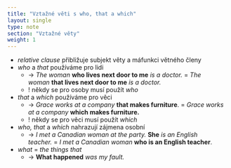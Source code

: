 ```yaml
---
title: "Vztažné věti s who, that a which"
layout: single
type: note
section: "Vztažné věty"
weight: 1
---
```

- _relative clause_ přibližuje subjekt věty a máfunkci větného členy
- _who_ a _that_ používáme pro lidi
    - -> _The woman_ **who lives next door to me** _is a doctor._ = _The woman_ **that lives next door to me** _is a doctor._
    - ! někdy se pro osoby musí použít _who_
- _that_ a _which_ používáme pro věci
    - -> _Grace works at a company_ **that makes furniture**. = _Grace works at a company_ **which makes furniture.**
    - ! někdy se pro věci musí použít _which_
- _who, that_ a _which_ nahrazují zájmena osobní
    - -> _I met a Canadian woman at the party._ **She** _is an English teacher._ = _I met a Canadian woman_ **who is an English teacher**.
- _what_ = _the things that_
    - -> **What happened** _was my fault._